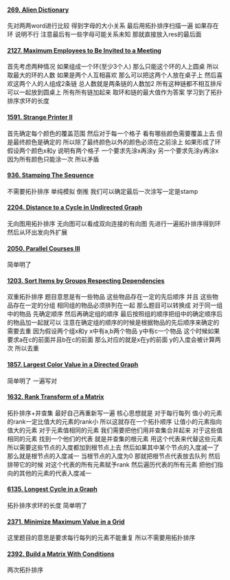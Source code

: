 #### [269. Alien Dictionary](https://leetcode.cn/problems/alien-dictionary/)
先对两两word进行比较 得到字母的大小关系 最后用拓扑排序扫描一遍 如果存在环 说明不行 注意最后有一些字母可能关系未知 那就直接放入res的最后面

#### [2127. Maximum Employees to Be Invited to a Meeting](https://leetcode.cn/problems/maximum-employees-to-be-invited-to-a-meeting/)
首先考虑两种情况 如果组成一个环(至少3个人) 那么只能这个环的人上圆桌 所以取最大的环的人数 如果是两个人互相喜欢 那么可以把这两个人放在桌子上 然后喜欢这两个人的人组成2条链 总人数就是两条链的人数加2 所有这种链都不相互排斥 可以一起放到圆桌上 所有所有链加起来 取环和链的最大值作为答案   学习到了拓扑排序求环的长度

#### [1591. Strange Printer II](https://leetcode.cn/problems/strange-printer-ii/)
首先确定每个颜色的覆盖范围 然后对于每一个格子 看有哪些颜色需要覆盖上去 但是最终颜色是确定的 所以除了最终颜色以外的颜色必须在之前涂上 如果形成了环 假设两个颜色x和y 说明有两个格子 一个要求先涂x再涂y 另一个要求先涂y再涂x 因为所有颜色只能涂一次 所以矛盾

#### [936. Stamping The Sequence](https://leetcode.cn/problems/stamping-the-sequence/)
不需要拓扑排序 单纯模拟 
倒推 我们可以确定最后一次涂写一定是stamp 

#### [2204. Distance to a Cycle in Undirected Graph](https://leetcode.cn/problems/distance-to-a-cycle-in-undirected-graph/)
无向图用拓扑排序 无向图可以看成双向连接的有向图 先进行一遍拓扑排序得到环 然后从环出发向外扩展

#### [2050. Parallel Courses III](https://leetcode.cn/problems/parallel-courses-iii/)
简单明了

#### [1203. Sort Items by Groups Respecting Dependencies](https://leetcode.cn/problems/sort-items-by-groups-respecting-dependencies/)
双重拓扑排序 题目意思是有一些物品 这些物品存在一定的先后顺序 并且 这些物品存在一定的分组 相同组的物品必须排列在一起 那么题目可以转换成 对于同一组中的物品 先确定顺序 然后再确定组的顺序 最后按照组的顺序把组中的确定顺序后的物品加一起就可以 
注意在确定组的顺序的时候是根据物品的先后顺序来确定的 需要去重 因为假设两个组x和y x中有a,b两个物品 y中有c一个物品 这个时候如果要求a在c的前面并且b在c的前面 那么对应的就是x在y的前面 y的入度会被计算两次 所以去重

#### [1857. Largest Color Value in a Directed Graph](https://leetcode.cn/problems/largest-color-value-in-a-directed-graph/)
简单明了 一遍写对

#### [1632. Rank Transform of a Matrix](https://leetcode.cn/problems/rank-transform-of-a-matrix/)
拓扑排序+并查集 最好自己再重新写一遍
核心思想就是 对于每行每列 值小的元素的rank一定比值大的元素的rank小 所以这就存在一个拓扑顺序 让值小的元素指向值大的元素 对于元素值相同的元素 我们需要把他们用并查集合并起来 对于这些值相同的元素 找到一个他们的代表 就是并查集的根元素 用这个代表来代替这些元素 所以需要这些节点的入度都加到根节点上去 然后如果其中某个节点的入度减一了 那么就是根节点的入度减一 当根节点的入度为0 那就把根节点代表放去队列 然后排带它的时候 对这个代表的所有元素赋予rank 然后遍历代表的所有元素 把他们指向的其他的元素的代表入度减一 

#### [6135. Longest Cycle in a Graph](https://leetcode.cn/problems/longest-cycle-in-a-graph/)
拓扑排序求环的长度 简单明了

#### [2371. Minimize Maximum Value in a Grid](https://leetcode.cn/problems/minimize-maximum-value-in-a-grid/)
这里题目的意思是要求每行每列的元素不能重复 所以不需要用拓扑排序

#### [2392. Build a Matrix With Conditions](https://leetcode.cn/problems/build-a-matrix-with-conditions/)
两次拓扑排序
<!--stackedit_data:
eyJoaXN0b3J5IjpbMTQ5MzcwMzQ1NV19
-->